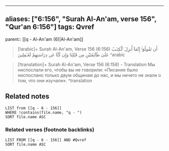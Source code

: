 
---
aliases: ["6:156", "Surah Al-An'am, verse 156", "Qur'an 6:156"]
tags: Qvref
---

parent:: [[q - Al-An'am (6)|Al-An'am]]

> [!arabic]+ Surah Al-An'am, Verse 156 (6:156)
> <span class="quran-arabic">أَن تَقُولُوٓا۟ إِنَّمَآ أُنزِلَ ٱلْكِتَـٰبُ عَلَىٰ طَآئِفَتَيْنِ مِن قَبْلِنَا وَإِن كُنَّا عَن دِرَاسَتِهِمْ لَغَـٰفِلِينَ</span>
^arabic

> [!translation]+ Surah Al-An'am, Verse 156 (6:156) - Translation
> Мы ниспослали его, чтобы вы не говорили: «Писание было ниспослано только двум общинам до нас, и мы ничего не знали о том, что они изучали».
^translation



## Related notes
```dataview
LIST from [[q - 6 - 156]]
WHERE !contains(file.name, "q - ")
SORT file.name ASC
```

### Related verses (footnote backlinks)
```dataview
LIST FROM [[q - 6 - 156]] AND #Qvref
SORT file.name ASC
```

